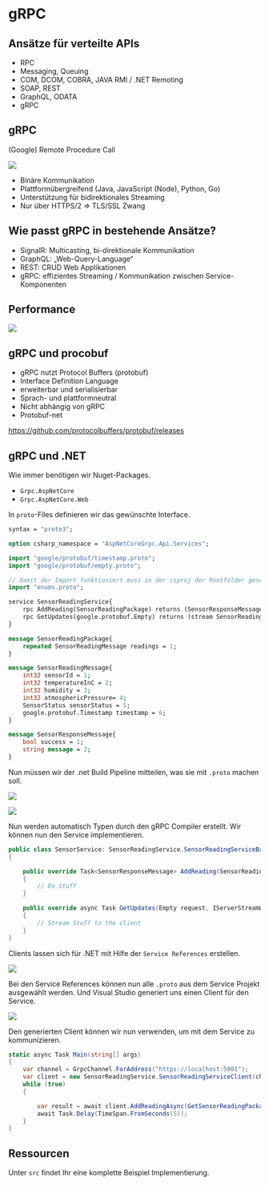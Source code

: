 # gRPC

## Ansätze für verteilte APIs

- RPC
- Messaging, Queuing
- COM, DCOM, COBRA, JAVA RMI / .NET Remoting
- SOAP, REST
- GraphQL, ODATA
- gRPC

## gRPC

(Google) Remote Procedure Call

![](assets/grpclogo.png)

- Binäre Kommunikation
- Plattformübergreifend (Java, JavaScript (Node), Python, Go)
- Unterstützung für bidirektionales Streaming
- Nur über HTTPS/2 => TLS/SSL Zwang

## Wie passt gRPC in bestehende Ansätze?

- SignalR: Multicasting, bi-direktionale Kommunikation
- GraphQL: „Web-Query-Language“
- REST: CRUD Web Applikationen
- gRPC: effizientes Streaming / Kommunikation zwischen Service-Komponenten

## Performance

![](assets/grpcperf.png)

## gRPC und procobuf

- gRPC nutzt Protocol Buffers (protobuf)
- Interface Definition Language
- erweiterbar und serialisierbar
- Sprach- und plattformneutral
- Nicht abhängig von gRPC
- Protobuf-net

https://github.com/protocolbuffers/protobuf/releases

## gRPC und .NET

Wie immer benötigen wir Nuget-Packages.

- `Grpc.AspNetCore`
- `Grpc.AspNetCore.Web`

In `proto`-Files definieren wir das gewünschte Interface.

```proto
syntax = "proto3";

option csharp_namespace = "AspNetCoreGrpc.Api.Services";

import "google/protobuf/timestamp.proto";
import "google/protobuf/empty.proto";

// damit der Import funktioniert muss in der csproj der Rootfolder gesetzt werden.
import "enums.proto";

service SensorReadingService{
	rpc AddReading(SensorReadingPackage) returns (SensorResponseMessage);
	rpc GetUpdates(google.protobuf.Empty) returns (stream SensorReadingMessage);
}

message SensorReadingPackage{
	repeated SensorReadingMessage readings = 1;
}

message SensorReadingMessage{
	int32 sensorId = 1;
	int32 temperatureInC = 2;
	int32 humidity = 3;
	int32 atmosphericPressure= 4;
	SensorStatus sensorStatus = 5;
	google.protobuf.Timestamp timestamp = 6;
}

message SensorResponseMessage{
	bool success = 1;
	string message = 2;
}
```

Nun müssen wir der .net Build Pipeline mitteilen, was sie mit `.proto` machen soll.

![](assets/vs_protoprops1.png)

![](assets/vs_protoprops2.png)

Nun werden automatisch Typen durch den gRPC Compiler erstellt.
Wir können nun den Service implementieren.

```csharp
public class SensorService: SensorReadingService.SensorReadingServiceBase
{

    public override Task<SensorResponseMessage> AddReading(SensorReadingPackage request, ServerCallContext context)
    {
        // Do Stuff
    }

    public override async Task GetUpdates(Empty request, IServerStreamWriter<SensorReadingMessage> responseStream, ServerCallContext context)
    {
        // Stream Stuff to the client
    }
}

```

Clients lassen sich für .NET mit Hilfe der `Service References` erstellen.

![](assets/vs_serviceref.png)

Bei den Service References können nun alle `.proto` aus dem Service Projekt ausgewählt werden.
Und Visual Studio generiert uns einen Client für den Service.

![](assets/vs_serviceref2.png)

Den generierten Client können wir nun verwenden, um mit dem Service zu kommunizieren.

```csharp
static async Task Main(string[] args)
{
    var channel = GrpcChannel.ForAddress("https://localhost:5001");
    var client = new SensorReadingService.SensorReadingServiceClient(channel);
    while (true)
    {

        var result = await client.AddReadingAsync(GetSensorReadingPackage());
        await Task.Delay(TimeSpan.FromSeconds(5));
    }
}
```

## Ressourcen
Unter `src` findet Ihr eine komplette Beispiel Implementierung.